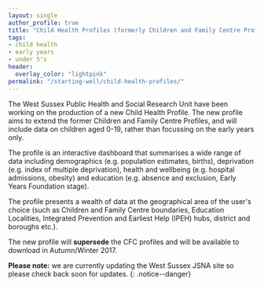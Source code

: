 ```yaml
---
layout: single
author_profile: true
title: "Child Health Profiles (formerly Children and Family Centre Profiles)"
tags:
- child health
- early years
- under 5's
header:
  overlay_color: "lightpink"
permalink: "/starting-well/child-health-profiles/"
---
```

The West Sussex Public Health and Social Research Unit have been working on the production of a new Child Health Profile.  The new profile aims to extend the former Children and Family Centre Profiles, and will include data on children aged 0-19, rather than focussing on the early years only.

The profile is an interactive dashboard that summarises a wide range of data including demographics (e.g. population estimates, births), deprivation (e.g. index of multiple deprivation), health and wellbeing (e.g. hospital admissions, obesity) and education (e.g. absence and exclusion, Early Years Foundation stage).

The profile presents a wealth of data at the geographical area of the user's choice (such as Children and Family Centre boundaries, Education Localities, Integrated Prevention and Earliest Help (IPEH) hubs, district and boroughs etc.).

The new profile will **supersede** the CFC profiles and will be available to download in Autumn/Winter 2017.

**Please note:** we are currently updating the West Sussex JSNA site so please check back soon for updates.
{: .notice--danger}
